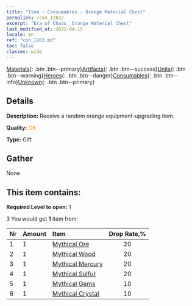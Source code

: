 ```yaml
---
title: "Item - Consumables - Orange Material Chest"
permalink: /con_1263/
excerpt: "Era of Chaos  Orange Material Chest"
last_modified_at: 2021-04-15
locale: en
ref: "con_1263.md"
toc: false
classes: wide
---
```

 [Materials](/Items/){: .btn .btn--primary}[Artifacts](/Items/Artifacts/){: .btn .btn--success}[Units](/Items/Units/){: .btn .btn--warning}[Heroes](/Items/Heroes/){: .btn .btn--danger}[Consumables](/Items/Consumables/){: .btn .btn--info}[Unknown](/Items/Unknown/){: .btn .btn--primary}

## Details
 **Description:** Receive a random orange equipment-upgrading item.

 **Quality:** <span style="color: #FF8C00">OK</span>

 **Type:** Gift

## Gather

  None

## This item contains:

 **Required Level to open:** 1

 3 You would get **1** item  from:

  | Nr | Amount |     Item    | Drop Rate,% |
  |:---|:-------|:------------|:---------:|
  | 1 | 1 | [Mythical Ore](/Items/mat_61/) | 20 | 
  | 2 | 1 | [Mythical Wood](/Items/mat_62/) | 20 | 
  | 3 | 1 | [Mythical Mercury](/Items/mat_63/) | 20 | 
  | 4 | 1 | [Mythical Sulfur](/Items/mat_64/) | 20 | 
  | 5 | 1 | [Mythical Gems](/Items/mat_65/) | 10 | 
  | 6 | 1 | [Mythical Crystal](/Items/mat_66/) | 10 | 
